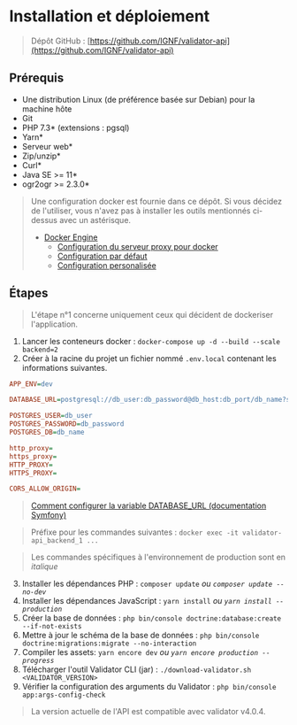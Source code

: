 # Installation et déploiement

> Dépôt GitHub : [https://github.com/IGNF/validator-api](https://github.com/IGNF/validator-api)

## Prérequis

- Une distribution Linux (de préférence basée sur Debian) pour la machine hôte
- Git
- PHP 7.3\* (extensions : pgsql)
- Yarn\*
- Serveur web\*
- Zip/unzip\*
- Curl\*
- Java SE >= 11\*
- ogr2ogr >= 2.3.0\*

> Une configuration docker est fournie dans ce dépôt. Si vous décidez de l'utiliser, vous n'avez pas à installer les outils mentionnés ci-dessus avec un astérisque.
>
> - [Docker Engine](https://docs.docker.com/engine/install/)
>   - [Configuration du serveur proxy pour docker](https://docs.docker.com/network/proxy/)
>   - [Configuration par défaut](configuration_default.md)
>   - [Configuration personalisée](configuration_custom.md)

## Étapes

> L'étape n°1 concerne uniquement ceux qui décident de dockeriser l'application.

1. Lancer les conteneurs docker : `docker-compose up -d --build --scale backend=2`
2. Créer à la racine du projet un fichier nommé `.env.local` contenant les informations suivantes.

```ini
APP_ENV=dev

DATABASE_URL=postgresql://db_user:db_password@db_host:db_port/db_name?serverVersion=10&charset=utf8

POSTGRES_USER=db_user
POSTGRES_PASSWORD=db_password
POSTGRES_DB=db_name

http_proxy=
https_proxy=
HTTP_PROXY=
HTTPS_PROXY=

CORS_ALLOW_ORIGIN=
```

> [Comment configurer la variable DATABASE_URL (documentation Symfony)](https://symfony.com/doc/4.4/doctrine.html#configuring-the-database)

> Préfixe pour les commandes suivantes : `docker exec -it validator-api_backend_1 ...`

> Les commandes spécifiques à l'environnement de production sont en _italique_

3. Installer les dépendances PHP : `composer update` _ou `composer update --no-dev`_
4. Installer les dépendances JavaScript : `yarn install` _ou `yarn install --production`_
5. Créer la base de données : `php bin/console doctrine:database:create --if-not-exists`
6. Mettre à jour le schéma de la base de données : `php bin/console doctrine:migrations:migrate --no-interaction`
7. Compiler les assets: `yarn encore dev` _ou `yarn encore production --progress`_
8. Télécharger l'outil Validator CLI (jar) : `./download-validator.sh <VALIDATOR_VERSION>`
9. Vérifier la configuration des arguments du Validator : `php bin/console app:args-config-check`

> La version actuelle de l'API est compatible avec validator v4.0.4.
